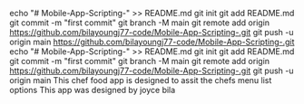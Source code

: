 echo "# Mobile-App-Scripting-" >> README.md
git init
git add README.md
git commit -m "first commit"
git branch -M main
git remote add origin https://github.com/bilayoungj77-code/Mobile-App-Scripting-.git
git push -u origin main
https://github.com/bilayoungj77-code/Mobile-App-Scripting-.git
echo "# Mobile-App-Scripting-" >> README.md
git init
git add README.md
git commit -m "first commit"
git branch -M main
git remote add origin https://github.com/bilayoungj77-code/Mobile-App-Scripting-.git
git push -u origin main
This chef food app is designed to assit the chefs menu list options
This app was designed by joyce bila
